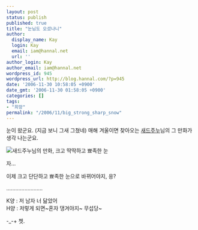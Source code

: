 ```yaml
---
layout: post
status: publish
published: true
title: "눈님도 오셨나니"
author:
  display_name: Kay
  login: Kay
  email: iam@hannal.net
  url: ''
author_login: Kay
author_email: iam@hannal.net
wordpress_id: 945
wordpress_url: http://blog.hannal.com/?p=945
date: '2006-11-30 10:58:05 +0900'
date_gmt: '2006-11-30 01:58:05 +0900'
categories: []
tags:
- "희망"
permalink: "/2006/11/big_strong_sharp_snow"
---
```

<p>눈이 왔군요. (지금 보니 그새 그쳤네) 매해 겨울이면 찾아오는 <a href="http://www.sadjunu.com">새드주누</a>님의 그 만화가 생각 나는군요.</p>
<p class="centerphoto"><img src="http://blog.hannal.com/download/123887_200611291254241.jpg" alt="새드주누님의 만화, 크고 딱딱하고 뾰족한 눈" /></p>
<p>자...</p>
<p>이제 크고 단단하고 뾰족한 눈으로 바뀌어야지, 응?</p>
<p>........................</p>
<p>K양 : 저 남자 너 닮았어<br />
H양 : 저렇게 되면~혼자 댕겨야지~ 무섭당~</p>
<p>-_-+ 쳇.</p>
